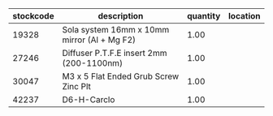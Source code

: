 |stockcode|description|quantity|location|
|---------|-----------|--------|--------|
|19328|Sola system 16mm x 10mm mirror (Al + Mg F2)|1.00||
|27246|Diffuser P.T.F.E insert 2mm (200-1100nm)|1.00||
|30047|M3 x 5 Flat Ended Grub Screw Zinc Plt|1.00||
|42237|D6-H-Carclo|1.00||
